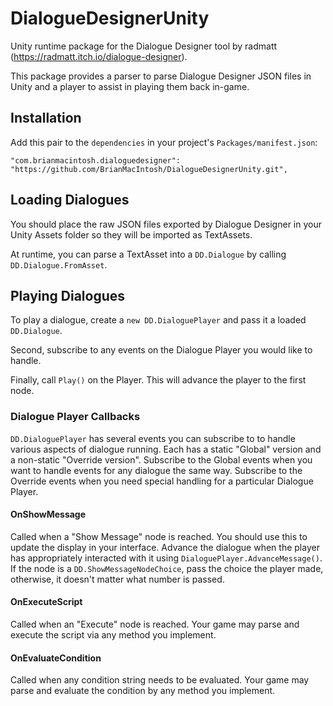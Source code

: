 # DialogueDesignerUnity
Unity runtime package for the Dialogue Designer tool by radmatt (https://radmatt.itch.io/dialogue-designer).

This package provides a parser to parse Dialogue Designer JSON files in Unity and a player to assist in playing them back in-game.

## Installation
Add this pair to the `dependencies` in your project's `Packages/manifest.json`:

    "com.brianmacintosh.dialoguedesigner": "https://github.com/BrianMacIntosh/DialogueDesignerUnity.git",

## Loading Dialogues
You should place the raw JSON files exported by Dialogue Designer in your Unity Assets folder so they will be imported as TextAssets.

At runtime, you can parse a TextAsset into a `DD.Dialogue` by calling `DD.Dialogue.FromAsset`.

## Playing Dialogues
To play a dialogue, create a `new DD.DialoguePlayer` and pass it a loaded `DD.Dialogue`.

Second, subscribe to any events on the Dialogue Player you would like to handle.

Finally, call `Play()` on the Player. This will advance the player to the first node.

### Dialogue Player Callbacks
`DD.DialoguePlayer` has several events you can subscribe to to handle various aspects of dialogue running. Each has a static "Global" version and a non-static "Override version". Subscribe to the Global events when you want to handle events for any dialogue the same way. Subscribe to the Override events when you need special handling for a particular Dialogue Player.

#### OnShowMessage
Called when a "Show Message" node is reached. You should use this to update the display in your interface. Advance the dialogue when the player has appropriately interacted with it using `DialoguePlayer.AdvanceMessage()`. If the node is a `DD.ShowMessageNodeChoice`, pass the choice the player made, otherwise, it doesn't matter what number is passed.

#### OnExecuteScript
Called when an "Execute" node is reached. Your game may parse and execute the script via any method you implement.

#### OnEvaluateCondition
Called when any condition string needs to be evaluated. Your game may parse and evaluate the condition by any method you implement.
